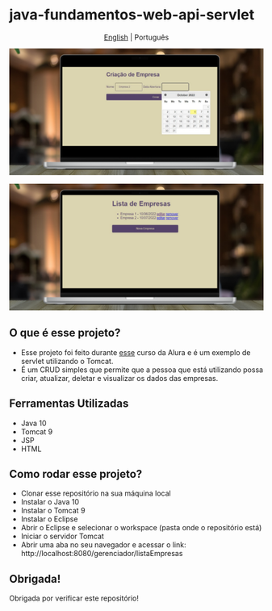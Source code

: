# java-fundamentos-web-api-servlet

<p align="center">
	<a href="https://github.com/samlatavares/java-fundamentos-web-api-servlet/blob/main/README.md">English</a> | <span>Português</span>
</p>

<img src="https://github.com/samlatavares/java-fundamentos-web-api-servlet/blob/main/images/criacao_empresa.png" alt="Company Creation Page."></img>

<img src="https://github.com/samlatavares/java-fundamentos-web-api-servlet/blob/main/images/lista_empresas.png" alt="Company List Page."></img>

## O que é esse projeto?
- Esse projeto foi feito durante <a href="https://cursos.alura.com.br/course/servlets-fundamentos-programacao-web-java">esse</a> curso da Alura e é um exemplo de servlet utilizando o Tomcat.
- É um CRUD simples que permite que a pessoa que está utilizando possa criar, atualizar, deletar e visualizar os dados das empresas.

## Ferramentas Utilizadas
- Java 10
- Tomcat 9
- JSP
- HTML

## Como rodar esse projeto?
- Clonar esse repositório na sua máquina local
- Instalar o Java 10
- Instalar o Tomcat 9
- Instalar o Eclipse
- Abrir o Eclipse e selecionar o workspace (pasta onde o repositório está)
- Iniciar o servidor Tomcat
- Abrir uma aba no seu navegador e acessar o link: http://localhost:8080/gerenciador/listaEmpresas

## Obrigada!
Obrigada por verificar este repositório!